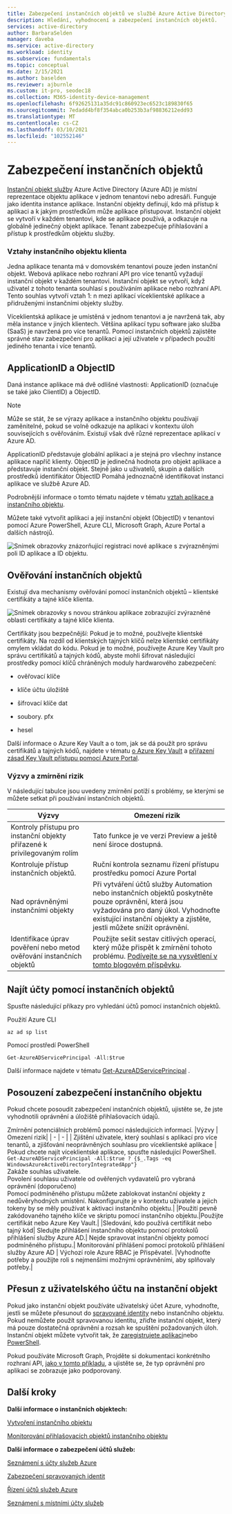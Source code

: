 ```yaml
---
title: Zabezpečení instančních objektů ve službě Azure Active Directory
description: Hledání, vyhodnocení a zabezpečení instančních objektů.
services: active-directory
author: BarbaraSelden
manager: daveba
ms.service: active-directory
ms.workload: identity
ms.subservice: fundamentals
ms.topic: conceptual
ms.date: 2/15/2021
ms.author: baselden
ms.reviewer: ajburnle
ms.custom: it-pro, seodec18
ms.collection: M365-identity-device-management
ms.openlocfilehash: 6f92625131a35dc91c860923ec6523c189830f65
ms.sourcegitcommit: 7edadd4bf8f354abca0b253b3af98836212edd93
ms.translationtype: MT
ms.contentlocale: cs-CZ
ms.lasthandoff: 03/10/2021
ms.locfileid: "102552146"
---
```

# <a name="securing-service-principals"></a>Zabezpečení instančních objektů

[Instanční objekt služby](https://docs.microsoft.com/azure/active-directory/develop/app-objects-and-service-principals) Azure Active Directory (Azure AD) je místní reprezentace objektu aplikace v jednom tenantovi nebo adresáři.  Funguje jako identita instance aplikace. Instanční objekty definují, kdo má přístup k aplikaci a k jakým prostředkům může aplikace přistupovat. Instanční objekt se vytvoří v každém tenantovi, kde se aplikace používá, a odkazuje na globálně jedinečný objekt aplikace. Tenant zabezpečuje přihlašování a přístup k prostředkům objektu služby.  

### <a name="tenant-service-principal-relationships"></a>Vztahy instančního objektu klienta
Jedna aplikace tenanta má v domovském tenantovi pouze jeden instanční objekt. Webová aplikace nebo rozhraní API pro více tenantů vyžadují instanční objekt v každém tenantovi. Instanční objekt se vytvoří, když uživatel z tohoto tenanta souhlasí s používáním aplikace nebo rozhraní API. Tento souhlas vytvoří vztah 1: n mezi aplikací víceklientské aplikace a přidruženými instančními objekty služby.

Víceklientská aplikace je umístěná v jednom tenantovi a je navržená tak, aby měla instance v jiných klientech. Většina aplikací typu software jako služba (SaaS) je navržená pro více tenantů. Pomocí instančních objektů zajistěte správné stav zabezpečení pro aplikaci a její uživatele v případech použití jediného tenanta i více tenantů.

## <a name="applicationid-and-objectid"></a>ApplicationID a ObjectID

Daná instance aplikace má dvě odlišné vlastnosti: ApplicationID (označuje se také jako ClientID) a ObjectID.

> [!NOTE] 
> Může se stát, že se výrazy aplikace a instančního objektu používají zaměnitelné, pokud se volně odkazuje na aplikaci v kontextu úloh souvisejících s ověřováním. Existují však dvě různé reprezentace aplikací v Azure AD.
 

ApplicationID představuje globální aplikaci a je stejná pro všechny instance aplikace napříč klienty. ObjectID je jedinečná hodnota pro objekt aplikace a představuje instanční objekt. Stejně jako u uživatelů, skupin a dalších prostředků identifikátor ObjectID Pomáhá jednoznačně identifikovat instanci aplikace ve službě Azure AD.

Podrobnější informace o tomto tématu najdete v tématu [vztah aplikace a instančního objektu](https://docs.microsoft.com/azure/active-directory/develop/app-objects-and-service-principals).

Můžete také vytvořit aplikaci a její instanční objekt (ObjectID) v tenantovi pomocí Azure PowerShell, Azure CLI, Microsoft Graph, Azure Portal a dalších nástrojů. 

![Snímek obrazovky znázorňující registraci nové aplikace s zvýrazněnými poli ID aplikace a ID objektu.](./media/securing-service-accounts/secure-principal-image-1.png)

## <a name="service-principal-authentication"></a>Ověřování instančních objektů

Existují dva mechanismy ověřování pomocí instančních objektů – klientské certifikáty a tajné klíče klienta. 

![ Snímek obrazovky s novou stránkou aplikace zobrazující zvýrazněné oblasti certifikáty a tajné klíče klienta.](./media/securing-service-accounts/secure-principal-certificates.png)

Certifikáty jsou bezpečnější: Pokud je to možné, používejte klientské certifikáty. Na rozdíl od klientských tajných klíčů nelze klientské certifikáty omylem vkládat do kódu. Pokud je to možné, používejte Azure Key Vault pro správu certifikátů a tajných kódů, abyste mohli šifrovat následující prostředky pomocí klíčů chráněných moduly hardwarového zabezpečení:

* ověřovací klíče

* klíče účtu úložiště

* šifrovací klíče dat

* soubory. pfx

* hesel 

Další informace o Azure Key Vault a o tom, jak se dá použít pro správu certifikátů a tajných kódů, najdete v tématu [o Azure Key Vault](https://docs.microsoft.com/azure/key-vault/general/overview) a [přiřazení zásad Key Vault přístupu pomocí Azure Portal](https://docs.microsoft.com/azure/key-vault/general/assign-access-policy-portal). 

 ### <a name="challenges-and-mitigations"></a>Výzvy a zmírnění rizik
V následující tabulce jsou uvedeny zmírnění potíží s problémy, se kterými se můžete setkat při používání instančních objektů.


| Výzvy| Omezení rizik |
| - | - |
| Kontroly přístupu pro instanční objekty přiřazené k privilegovaným rolím| Tato funkce je ve verzi Preview a ještě není široce dostupná. |
| Kontroluje přístup instančních objektů.| Ruční kontrola seznamu řízení přístupu prostředku pomocí Azure Portal |
| Nad oprávněnými instančními objekty| Při vytváření účtů služby Automation nebo instančních objektů poskytněte pouze oprávnění, která jsou vyžadována pro daný úkol. Vyhodnoťte existující instanční objekty a zjistěte, jestli můžete snížit oprávnění. |
|Identifikace úprav pověření nebo metod ověřování instančních objektů |Použijte sešit sestav citlivých operací, který může přispět k zmírnění tohoto problému. [Podívejte se na vysvětlení v tomto blogovém příspěvku](https://techcommunity.microsoft.com/t5/azure-active-directory-identity/azure-ad-workbook-to-help-you-assess-solorigate-risk/ba-p/2010718).|

## <a name="find-accounts-using-service-principals"></a>Najít účty pomocí instančních objektů
Spusťte následující příkazy pro vyhledání účtů pomocí instančních objektů.

Použití Azure CLI


`az ad sp list`

Pomocí prostředí PowerShell

`Get-AzureADServicePrincipal -All:$true` 


Další informace najdete v tématu [Get-AzureADServicePrincipal](https://docs.microsoft.com/powershell/module/azuread/get-azureadserviceprincipal) .

## <a name="assess-service-principal-security"></a>Posouzení zabezpečení instančního objektu

Pokud chcete posoudit zabezpečení instančních objektů, ujistěte se, že jste vyhodnotili oprávnění a úložiště přihlašovacích údajů.

Zmírnění potenciálních problémů pomocí následujících informací.
|Výzvy | Omezení rizik|
| - | - |
| Zjištění uživatele, který souhlasí s aplikací pro více tenantů, a zjišťování neoprávněných souhlasu pro víceklientské aplikace | Pokud chcete najít víceklientské aplikace, spusťte následující PowerShell.<br>`Get-AzureADServicePrincipal -All:$true ? {$_.Tags -eq WindowsAzureActiveDirectoryIntegratedApp"}`<br>Zakáže souhlas uživatele. <br>Povolení souhlasu uživatele od ověřených vydavatelů pro vybraná oprávnění (doporučeno) <br> Pomocí podmíněného přístupu můžete zablokovat instanční objekty z nedůvěryhodných umístění. Nakonfigurujte je v kontextu uživatele a jejich tokeny by se měly používat k aktivaci instančního objektu.|
|Použití pevně zakódovaného tajného klíče ve skriptu pomocí instančního objektu.|Použijte certifikát nebo Azure Key Vault.|
|Sledování, kdo používá certifikát nebo tajný kód| Sledujte přihlášení instančního objektu pomocí protokolů přihlášení služby Azure AD.|
Nejde spravovat instanční objekty pomocí podmíněného přístupu.| Monitorování přihlášení pomocí protokolů přihlášení služby Azure AD
| Výchozí role Azure RBAC je Přispěvatel. |Vyhodnoťte potřeby a použijte roli s nejmenšími možnými oprávněními, aby splňovaly potřeby.|

## <a name="move-from-a-user-account-to-a-service-principal"></a>Přesun z uživatelského účtu na instanční objekt  
Pokud jako instanční objekt používáte uživatelský účet Azure, vyhodnoťte, jestli se můžete přesunout do [spravované identity](https://docs.microsoft.com/azure/app-service/overview-managed-identity?tabs=dotnet) nebo instančního objektu. Pokud nemůžete použít spravovanou identitu, zřiďte instanční objekt, který má pouze dostatečná oprávnění a rozsah ke spuštění požadovaných úloh. Instanční objekt můžete vytvořit tak, že [zaregistrujete aplikaci](https://docs.microsoft.com/azure/active-directory/develop/howto-create-service-principal-portal)nebo [PowerShell](https://docs.microsoft.com/azure/active-directory/develop/howto-authenticate-service-principal-powershell).

Pokud používáte Microsoft Graph, Projděte si dokumentaci konkrétního rozhraní API, [jako v tomto příkladu](/powershell/azure/create-azure-service-principal-azureps), a ujistěte se, že typ oprávnění pro aplikaci se zobrazuje jako podporovaný.

## <a name="next-steps"></a>Další kroky

**Další informace o instančních objektech:**

[Vytvoření instančního objektu](../develop/howto-create-service-principal-portal.md)

 [Monitorování přihlašovacích objektů instančního objektu](https://docs.microsoft.com/azure/active-directory/reports-monitoring/concept-sign-ins#sign-ins-report)

**Další informace o zabezpečení účtů služeb:**

[Seznámení s účty služeb Azure](service-accounts-introduction-azure.md)

[Zabezpečení spravovaných identit](service-accounts-managed-identities.md)

[Řízení účtů služeb Azure](service-accounts-governing-azure.md)

[Seznámení s místními účty služeb](service-accounts-on-premises.md)
